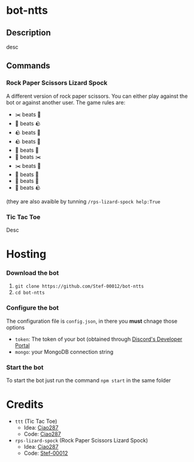 # bot-ntts
## Description
desc

## Commands
### Rock Paper Scissors Lizard Spock
A different version of rock paper scissors.
You can either play against the bot or against another user.
The game rules are:
- ✂️ beats 📰
- 📰 beats 🪨
- 🪨 beats 📰
- 🪨 beats 🦎
- 🦎 beats 🖖
- 🖖 beats ✂️
- ✂️ beats 🦎
- 🦎 beats 📰
- 📰 beats 🖖
- 🖖 beats 🪨

(they are also avaible by tunning `/rps-lizard-spock help:True`

### Tic Tac Toe
Desc

# Hosting

### Download the bot
1. `git clone https://github.com/Stef-00012/bot-ntts`
2. `cd bot-ntts`

### Configure the bot
The configuration file is `config.json`, in there you **must** chnage those options
- `token`: The token of your bot (obtained through [Discord's Developer Portal](https://discord.com/developers)
- `mongo`: your MongoDB connection string

### Start the bot
To start the bot just run the command `npm start` in the same folder

# Credits
- `ttt` (Tic Tac Toe)
  - Idea: [Ciao287](https://github.com/Ciao287)
  - Code: [Ciao287](https://github.com/Ciao287)
- `rps-lizard-spock` (Rock Paper Scissors Lizard Spock)
  - Idea: [Ciao287](https://github.com/Ciao287)
  - Code: [Stef-00012](https://github.com/Stef-00012)
